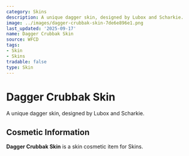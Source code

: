 ```yaml
---
category: Skins
description: A unique dagger skin, designed by Lubox and Scharkie.
image: ../images/dagger-crubbak-skin-7de6e896e1.png
last_updated: '2025-09-17'
name: Dagger Crubbak Skin
source: WFCD
tags:
- Skin
- Skins
tradable: false
type: Skin
---
```


# Dagger Crubbak Skin

A unique dagger skin, designed by Lubox and Scharkie.

## Cosmetic Information

**Dagger Crubbak Skin** is a skin cosmetic item for Skins.

